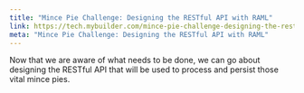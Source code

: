 ```yaml
---
title: "Mince Pie Challenge: Designing the RESTful API with RAML"
link: https://tech.mybuilder.com/mince-pie-challenge-designing-the-restful-api-with-raml/
meta: "Mince Pie Challenge: Designing the RESTful API with RAML"
---
```


Now that we are aware of what needs to be done, we can go about designing the RESTful API that will be used to process and persist those vital mince pies.
<!--more-->
